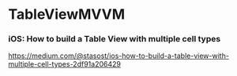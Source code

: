 # TableViewMVVM

### iOS: How to build a Table View with multiple cell types

https://medium.com/@stasost/ios-how-to-build-a-table-view-with-multiple-cell-types-2df91a206429
